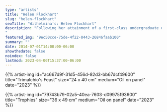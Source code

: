 ```yaml
---
type: "artists"
title: "Helen Flockhart"
slug: "helen-flockhart"
seoTitle: "Wilhelmina's: Helen Flockhart"
description: "Following her attainment of a first-class undergraduate degree in painting at the Glasgow School of Art in 1984, Helen Flockhart took up postgraduate study with the British Council at the State Higher School of Fine Art in Poznan, Poland. Boasting an impressive resume of solo exhibitions, spanning both Scotland and England, as well as group shows in New York, Ontario, Rotterdam, London and Truro, Flockhart was awarded the Concept Fine Art Award (2016), the Royal Scottish Academy’s Maude Gemmel Hutchinson Prize (2012), and the Lyon and Turnbull Award presented by the Royal Glasgow Institute (2012). Bill Hare, teaching fellow of Modern and Contemporary Scottish Art at the University of Edinburgh, praises her work. ‘Nobody paints like Helen Flockhart’, he writes: ‘here the mundane and the mythical are at one with each other’. Hers are works which break with established convention -- a blend of portrait and landscape, Flockhart’s paintings are verdant, fantastical paeans to that particularist genre of British myth making centered on pastures, mountains and divinity. Indeed, there is something Blakean about her work -- a warmth of vision borne of what appears simultaneous ancient and modern
"
featured_img: "9ec50cce-75de-4f22-0443-26846faab100"
summary: ""
date: 2014-07-01T14:00:00-06:00
showthedate: false
noindex: false
lastmod: 2023-04-06T15:37:00-06:00
---
```

{{% artist-img id="ac667d9f-31d5-456d-82d3-bb67dcf49600" title="Trimalchio's Feast" size="24 x 40 cm" medium="Oil on panel" date="2023" %}}

{{% artist-img id="79743b79-02a5-40ea-7603-d09975f93600" title="Trophies" size="36 x 49 cm" medium="Oil on panel" date="2023" %}}
